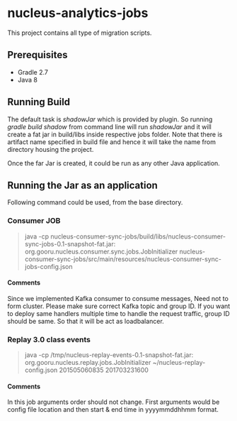 # nucleus-analytics-jobs
This project contains all type of migration scripts.

## Prerequisites

- Gradle 2.7
- Java 8

## Running Build

The default task is *shadowJar* which is provided by plugin. So running *gradle build shadow* from command line will run *shadowJar* and it will create a fat jar in build/libs inside respective jobs folder. Note that there is artifact name specified in build file and hence it will take the name from directory housing the project.

Once the far Jar is created, it could be run as any other Java application.

## Running the Jar as an application

Following command could be used, from the base directory.

### Consumer JOB

> java -cp nucleus-consumer-sync-jobs/build/libs/nucleus-consumer-sync-jobs-0.1-snapshot-fat.jar: org.gooru.nucleus.consumer.sync.jobs.JobInitializer nucleus-consumer-sync-jobs/src/main/resources/nucleus-consumer-sync-jobs-config.json

#### Comments

Since we implemented Kafka consumer to consume messages, Need not to form cluster. Please make sure correct Kafka topic and group ID. If you want to deploy same handlers multiple time to handle the request traffic, group ID should be same. So that it will be act as loadbalancer.

### Replay 3.0 class events

> java -cp /tmp/nucleus-replay-events-0.1-snapshot-fat.jar: org.gooru.nucleus.replay.jobs.JobInitializer ~/nucleus-replay-config.json 201505060835 201703231600

#### Comments
In this job arguments order should not change. First arguments would be config file location and then start & end time in yyyymmddhhmm format.
